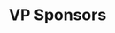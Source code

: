 ---
name: "Clément Guiot Du Doignon"
title: "VP Sponsors"
mail: "clement.guiot-du-doignon@ecl22.ec-lyon.fr"
image: "/image/team/Navy.webp"
---
